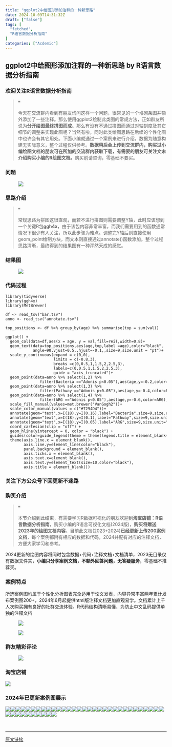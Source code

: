 ```yaml
---
title: "ggplot2中给图形添加注释的一种新思路"
date: 2024-10-09T14:31:32Z
draft: ["false"]
tags: [
  "fetched",
  "R语言数据分析指南"
]
categories: ["Acdemic"]
---
```

ggplot2中给图形添加注释的一种新思路 by R语言数据分析指南
------
<div><section data-tool="mdnice编辑器" data-website="https://www.mdnice.com"><h3 data-tool="mdnice编辑器"><span></span><span>欢迎关注R语言数据分析指南</span><span></span></h3><blockquote data-tool="mdnice编辑器"><span>❝</span><p>今天在交流群内看到有朋友询问这样一个问题，很常见的一个堆砌条图并额外添加了一些注释。那么使用ggplot2绘制此类图的常规方法，正如群友所说为<strong>分开绘图最终拼图而成</strong>。那么有没有不通过拼图而通过对轴刻度及其它细节的调整来实现此图呢？当然有啦，同时此类绘图思路在后续的个性化图中也许会有其它用处。下面小编就通过一个案例来进行介绍，数据为随意构建无实际意义，整个过程仅供参考。<strong>数据稍后会上传到交流群内，购买过小编绘图文档的朋友可在所加的交流群内获取下载，有需要的朋友可关注文末介绍购买小编的R绘图文档。</strong>购买前请咨询，零基础不要买。</p></blockquote><h3 data-tool="mdnice编辑器"><span></span><span>问题</span><span></span></h3><figure data-tool="mdnice编辑器"><img data-imgfileid="100035213" data-ratio="0.8574074074074074" data-src="https://mmbiz.qpic.cn/mmbiz_png/EibnicgwScTAbDDG9Fk39UTGYGibetauAd2ICAxxOHTHr70EAiatwRj2eLvUFMmOAI5k4KQibia8XZiaBMe426jqDSIPQ/640?wx_fmt=png&amp;from=appmsg" data-type="png" data-w="1080" src="https://mmbiz.qpic.cn/mmbiz_png/EibnicgwScTAbDDG9Fk39UTGYGibetauAd2ICAxxOHTHr70EAiatwRj2eLvUFMmOAI5k4KQibia8XZiaBMe426jqDSIPQ/640?wx_fmt=png&amp;from=appmsg"></figure><h3 data-tool="mdnice编辑器"><span></span><span>思路介绍</span><span></span></h3><blockquote data-tool="mdnice编辑器"><span>❝</span><p>常规思路为拼图这很直观，而若不进行拼图则需要调整Y轴，此时应该想到一个关键R包<strong>ggh4x</strong>，由于该包内容非常丰富，而我们需要用到的函数通常情况下很少有人关注，所以此步骤为难点。调整完Y轴后则直接使用geom_point绘制方块，而文本则直接通过annotate()函数添加。整个过程思路清晰，最终得到的结果图有一种浑然天成的感觉。</p></blockquote><h3 data-tool="mdnice编辑器"><span></span><span>结果图</span><span></span></h3><figure data-tool="mdnice编辑器"><img data-imgfileid="100035212" data-ratio="0.7138888888888889" data-src="https://mmbiz.qpic.cn/mmbiz_png/EibnicgwScTAbDDG9Fk39UTGYGibetauAd2WjgjRMUyW0eLNuGVTpdsApMe7x8w0nG2ic7cKfP46qNSQefEXXDwd9w/640?wx_fmt=png&amp;from=appmsg" data-type="png" data-w="1080" src="https://mmbiz.qpic.cn/mmbiz_png/EibnicgwScTAbDDG9Fk39UTGYGibetauAd2WjgjRMUyW0eLNuGVTpdsApMe7x8w0nG2ic7cKfP46qNSQefEXXDwd9w/640?wx_fmt=png&amp;from=appmsg"></figure><h3 data-tool="mdnice编辑器"><span></span><span>代码过程</span><span></span></h3><pre data-tool="mdnice编辑器"><span></span><code><span>library</span>(tidyverse)<br><span>library</span>(ggh4x)<br><span>library</span>(MetBrewer)<br><br>df &lt;- read_tsv(<span>"bar.tsv"</span>)<br>anno &lt;- read_tsv(<span>"annotate.tsv"</span>)<br><br>top_positions &lt;- df %&gt;% group_by(age) %&gt;% summarise(top = sum(val))<br><br>ggplot() +<br>  geom_col(data=df,aes(x = age, y = val,fill=rei),width=<span>0.8</span>)+<br>  geom_text(data=top_positions,aes(age,top,label =age),color=<span>"black"</span>,<br>            angle=<span>90</span>,vjust=<span>0.5</span>,,hjust=-<span>0.1</span>,,size=<span>9</span>,size.unit = <span>"pt"</span>)+<br>  scale_y_continuous(expand = c(<span>0</span>,<span>0</span>),<br>                     limits = c(-<span>0.8</span>,<span>3</span>),<br>                     breaks =c(<span>0</span>,<span>0.5</span>,<span>1</span>,<span>1.5</span>,<span>2</span>,<span>2.5</span>,<span>3</span>),<br>                     labels=c(<span>0</span>,<span>0.5</span>,<span>1</span>,<span>1.5</span>,<span>2</span>,<span>2.5</span>,<span>3</span>),<br>                     guide = <span>"axis_truncated"</span>)+<br>  geom_point(data=anno %&gt;% select(<span>1</span>,<span>2</span>) %&gt;% <br>               filter(Bacteria ==<span>"Adonis p&lt;0.05"</span>),aes(age,y=-<span>0.2</span>,color=Bacteria),inherit.aes = <span>F</span>,pch=<span>15</span>,size=<span>7</span>)+<br>  geom_point(data=anno %&gt;% select(<span>1</span>,<span>3</span>) %&gt;% <br>               filter(Pathway ==<span>"Adonis p&lt;0.05"</span>),aes(age,y=-<span>0.4</span>,color=Pathway),inherit.aes = <span>F</span>,pch=<span>15</span>,size=<span>7</span>)+<br>  geom_point(data=anno %&gt;% select(<span>1</span>,<span>4</span>) %&gt;% <br>               filter(ARG ==<span>"Adonis p&lt;0.05"</span>),aes(age,y=-<span>0.6</span>,color=ARG),inherit.aes = <span>F</span>,pch=<span>15</span>,size=<span>7</span>)+<br>  scale_fill_manual(values=met.brewer(<span>"VanGogh2"</span>))+<br>  scale_color_manual(values = c(<span>"#7294D4"</span>))+<br>  annotate(geom=<span>"text"</span>,x=I(<span>18</span>),y=I(<span>0.16</span>),label=<span>"Bacteria"</span>,size=<span>9</span>,size.unit=<span>"pt"</span>,color=<span>"black"</span>)+<br>  annotate(geom=<span>"text"</span>,x=I(<span>18</span>),y=I(<span>0.1</span>),label=<span>"Pathway"</span>,size=<span>9</span>,size.unit=<span>"pt"</span>,color=<span>"black"</span>)+<br>  annotate(geom=<span>"text"</span>,x=I(<span>18</span>),y=I(<span>0.05</span>),label=<span>"ARG"</span>,size=<span>9</span>,size.unit=<span>"pt"</span>,color=<span>"black"</span>)+<br>  coord_cartesian(clip = <span>"off"</span>) +  <br>  geom_hline(yintercept = <span>0</span>, color = <span>"black"</span>) + <br>  guides(color=guide_legend(theme = theme(legend.title = element_blank())))+<br>  theme(axis.line.x = element_blank(),<br>        axis.line.y=element_line(color=<span>"black"</span>),<br>        panel.background = element_blank(),<br>        axis.ticks.x = element_blank(),<br>        axis.text.x=element_blank(),<br>        axis.text.y=element_text(size=<span>10</span>,color=<span>"black"</span>),<br>        axis.title = element_blank())<br></code></pre><h3 data-tool="mdnice编辑器"><span></span><span>关注下方公众号下回更新不迷路</span><span></span></h3><section><mp-common-profile data-pluginname="mpprofile" data-id="Mzg3MzQzNTYzMw==" data-headimg="http://mmbiz.qpic.cn/mmbiz_png/EibnicgwScTAZF0rpeZII9Ltl26VbVagriczTria1fib3XgjwwHEHFjPzkmGpqWDVVHBSzhENictUM2iavAKiaM5lc9USw/0?wx_fmt=png" data-nickname="R语言数据分析指南" data-alias="YanJANtwo" data-signature="R语言重症爱好者，喜欢绘制各种精美的图表，喜欢的小伙伴可以关注我，跟我一起学习" data-from="0" data-is_biz_ban="0"></mp-common-profile></section><h3 data-tool="mdnice编辑器"><span></span><span>购买介绍</span><span></span></h3><blockquote data-tool="mdnice编辑器"><span>❝</span><p>本节介绍到此结束，有需要学习R数据可视化的朋友欢迎到<strong>淘宝店铺：R语言数据分析指南</strong>，购买小编的R语言可视化文档(2024版)，<strong>购买将赠送2023年的绘图文档内容</strong>。目前此文档(2023+2024)<strong>已经更新上传200案例文档</strong>，每个案例都附有相应的数据和代码，2024并配有对应的注释文档，方便大家学习和参考。</p></blockquote><p data-tool="mdnice编辑器">2024更新的绘图内容将同时包含数据+代码+注释文档+文档清单，2023无目录仅有数据文件夹，<strong>小编只分享案例文档，不额外回答问题，无答疑服务</strong>，零基础不推荐买。</p><h3 data-tool="mdnice编辑器"><span></span><span>案例特点</span><span></span></h3><p data-tool="mdnice编辑器">所选案例图均属于个性化分析图表完全适用于论文发表，内容异常丰富两年累计发布案例图200+，2024年6月起提供html版注释文档更加直观易学。文档累计上千人次购买拥有良好的社群交流体验。R代码结构清晰易懂，为防止中文乱码提供单独的注释文档</p><figure data-tool="mdnice编辑器"><img data-imgfileid="100035216" data-ratio="1.4953703703703705" data-src="https://mmbiz.qpic.cn/mmbiz_png/EibnicgwScTAbDDG9Fk39UTGYGibetauAd2KVXzcQGxxroXVcTTeUGKicia10QYXkibyK1icFiaQ6Pia9AmN2GBM6XgD8jw/640?wx_fmt=png&amp;from=appmsg" data-type="png" data-w="1080" src="https://mmbiz.qpic.cn/mmbiz_png/EibnicgwScTAbDDG9Fk39UTGYGibetauAd2KVXzcQGxxroXVcTTeUGKicia10QYXkibyK1icFiaQ6Pia9AmN2GBM6XgD8jw/640?wx_fmt=png&amp;from=appmsg"></figure><figure data-tool="mdnice编辑器"><img data-imgfileid="100035215" data-ratio="0.6481481481481481" data-src="https://mmbiz.qpic.cn/mmbiz_png/EibnicgwScTAbDDG9Fk39UTGYGibetauAd2icvbISKM6HQT3gu9heWuwqG4wvge2JQOUyibPVfY6H4smgCAdsGX8gPg/640?wx_fmt=png&amp;from=appmsg" data-type="png" data-w="1080" src="https://mmbiz.qpic.cn/mmbiz_png/EibnicgwScTAbDDG9Fk39UTGYGibetauAd2icvbISKM6HQT3gu9heWuwqG4wvge2JQOUyibPVfY6H4smgCAdsGX8gPg/640?wx_fmt=png&amp;from=appmsg"></figure><h3 data-tool="mdnice编辑器"><span></span><span>群友精彩评论</span><span></span></h3><figure data-tool="mdnice编辑器"><img data-imgfileid="100035214" data-ratio="0.4546296296296296" data-src="https://mmbiz.qpic.cn/mmbiz_png/EibnicgwScTAbDDG9Fk39UTGYGibetauAd2DpQr9F7b5SM1NXrbIqAtYb0TYqdFicBsD5VNtKgqKgvAbGbtnzT5tDg/640?wx_fmt=png&amp;from=appmsg" data-type="png" data-w="1080" src="https://mmbiz.qpic.cn/mmbiz_png/EibnicgwScTAbDDG9Fk39UTGYGibetauAd2DpQr9F7b5SM1NXrbIqAtYb0TYqdFicBsD5VNtKgqKgvAbGbtnzT5tDg/640?wx_fmt=png&amp;from=appmsg"></figure><h3 data-tool="mdnice编辑器"><span></span><span>淘宝店铺</span><span></span></h3><p><img data-galleryid="" data-imgfileid="100019415" data-ratio="1.0210420841683367" data-s="300,640" data-src="https://mmbiz.qpic.cn/mmbiz_jpg/EibnicgwScTAbvhPDLGT8NaialEsht92PTYNJWpmVLfoYGic1uha5FyBrDCibibZCLjiazgvpT1XcdwibfVywD2el0VAgg/640?wx_fmt=jpeg" data-type="jpeg" data-w="998" src="https://mmbiz.qpic.cn/mmbiz_jpg/EibnicgwScTAbvhPDLGT8NaialEsht92PTYNJWpmVLfoYGic1uha5FyBrDCibibZCLjiazgvpT1XcdwibfVywD2el0VAgg/640?wx_fmt=jpeg"></p><h3 data-tool="mdnice编辑器"><span></span><span>2024年已更新案例图展示</span><span></span></h3><p data-tool="mdnice编辑器"><img data-imgfileid="100035219" data-ratio="0.4324074074074074" data-src="https://mmbiz.qpic.cn/mmbiz_jpg/EibnicgwScTAbDDG9Fk39UTGYGibetauAd236rbkNkjbxgVxiaVte8LHQpmq7ITV8GFkotDpNcicJSibMgibjeNnLAlcA/640?wx_fmt=jpeg&amp;from=appmsg" data-type="jpeg" data-w="1080" src="https://mmbiz.qpic.cn/mmbiz_jpg/EibnicgwScTAbDDG9Fk39UTGYGibetauAd236rbkNkjbxgVxiaVte8LHQpmq7ITV8GFkotDpNcicJSibMgibjeNnLAlcA/640?wx_fmt=jpeg&amp;from=appmsg"><img data-imgfileid="100035218" data-ratio="0.47129629629629627" data-src="https://mmbiz.qpic.cn/mmbiz_png/EibnicgwScTAbDDG9Fk39UTGYGibetauAd2FqbseTnMsibNEJpPt4OicynWykRaX9xia5QNOtiaD3IgVcAHvM6KpahoXg/640?wx_fmt=png&amp;from=appmsg" data-type="png" data-w="1080" src="https://mmbiz.qpic.cn/mmbiz_png/EibnicgwScTAbDDG9Fk39UTGYGibetauAd2FqbseTnMsibNEJpPt4OicynWykRaX9xia5QNOtiaD3IgVcAHvM6KpahoXg/640?wx_fmt=png&amp;from=appmsg"><img data-imgfileid="100035217" data-ratio="0.36574074074074076" data-src="https://mmbiz.qpic.cn/mmbiz_png/EibnicgwScTAbDDG9Fk39UTGYGibetauAd2yZ0ib9XWZZjeg5WiaK4icFjX5V9G6wxaD56gccaN0QgLQ7OuEgyIywdWg/640?wx_fmt=png&amp;from=appmsg" data-type="png" data-w="1080" src="https://mmbiz.qpic.cn/mmbiz_png/EibnicgwScTAbDDG9Fk39UTGYGibetauAd2yZ0ib9XWZZjeg5WiaK4icFjX5V9G6wxaD56gccaN0QgLQ7OuEgyIywdWg/640?wx_fmt=png&amp;from=appmsg"><img data-imgfileid="100035221" data-ratio="0.38981481481481484" data-src="https://mmbiz.qpic.cn/mmbiz_png/EibnicgwScTAbDDG9Fk39UTGYGibetauAd2nCiarc0ibqkOeWkSHm7Pd3cMAleq044V8rmDqqKAoyXiccJjKxkhEdkjQ/640?wx_fmt=png&amp;from=appmsg" data-type="png" data-w="1080" src="https://mmbiz.qpic.cn/mmbiz_png/EibnicgwScTAbDDG9Fk39UTGYGibetauAd2nCiarc0ibqkOeWkSHm7Pd3cMAleq044V8rmDqqKAoyXiccJjKxkhEdkjQ/640?wx_fmt=png&amp;from=appmsg"><img data-imgfileid="100035220" data-ratio="0.5305555555555556" data-src="https://mmbiz.qpic.cn/mmbiz_png/EibnicgwScTAbDDG9Fk39UTGYGibetauAd2VpnkKpBHXNyqm8OQpiae7ETNuCOQ5WY6vuvQvQlVDCb5lM7libTg0ZQg/640?wx_fmt=png&amp;from=appmsg" data-type="png" data-w="1080" src="https://mmbiz.qpic.cn/mmbiz_png/EibnicgwScTAbDDG9Fk39UTGYGibetauAd2VpnkKpBHXNyqm8OQpiae7ETNuCOQ5WY6vuvQvQlVDCb5lM7libTg0ZQg/640?wx_fmt=png&amp;from=appmsg"><img data-imgfileid="100035225" data-ratio="0.45185185185185184" data-src="https://mmbiz.qpic.cn/mmbiz_png/EibnicgwScTAbDDG9Fk39UTGYGibetauAd2iaqw3vx4qG36XOEpFU6Fmf0EGribnmiaNJXgDkZ7XgqiadC0JflPSeWUOw/640?wx_fmt=png&amp;from=appmsg" data-type="png" data-w="1080" src="https://mmbiz.qpic.cn/mmbiz_png/EibnicgwScTAbDDG9Fk39UTGYGibetauAd2iaqw3vx4qG36XOEpFU6Fmf0EGribnmiaNJXgDkZ7XgqiadC0JflPSeWUOw/640?wx_fmt=png&amp;from=appmsg"><img data-imgfileid="100035226" data-ratio="0.462037037037037" data-src="https://mmbiz.qpic.cn/mmbiz_png/EibnicgwScTAbDDG9Fk39UTGYGibetauAd25SOoiasQtOXbC8WPzhSgVPGqfaqAQeoyibMYfUYnXU4JGrBU7mA4HYUg/640?wx_fmt=png&amp;from=appmsg" data-type="png" data-w="1080" src="https://mmbiz.qpic.cn/mmbiz_png/EibnicgwScTAbDDG9Fk39UTGYGibetauAd25SOoiasQtOXbC8WPzhSgVPGqfaqAQeoyibMYfUYnXU4JGrBU7mA4HYUg/640?wx_fmt=png&amp;from=appmsg"><img data-imgfileid="100035223" data-ratio="0.37407407407407406" data-src="https://mmbiz.qpic.cn/mmbiz_png/EibnicgwScTAbDDG9Fk39UTGYGibetauAd2tLZxEedFWB98TtgbET6MwdRR7AOV21WicsHajUibMbaz6FxRMxoGQqWw/640?wx_fmt=png&amp;from=appmsg" data-type="png" data-w="1080" src="https://mmbiz.qpic.cn/mmbiz_png/EibnicgwScTAbDDG9Fk39UTGYGibetauAd2tLZxEedFWB98TtgbET6MwdRR7AOV21WicsHajUibMbaz6FxRMxoGQqWw/640?wx_fmt=png&amp;from=appmsg"><img data-imgfileid="100035224" data-ratio="0.3425925925925926" data-src="https://mmbiz.qpic.cn/mmbiz_png/EibnicgwScTAbDDG9Fk39UTGYGibetauAd2SibesME36Q6pKvFsnPI3YofnTPX7aibp28CMrcHKqaB1dWOlcPZAreLw/640?wx_fmt=png&amp;from=appmsg" data-type="png" data-w="1080" src="https://mmbiz.qpic.cn/mmbiz_png/EibnicgwScTAbDDG9Fk39UTGYGibetauAd2SibesME36Q6pKvFsnPI3YofnTPX7aibp28CMrcHKqaB1dWOlcPZAreLw/640?wx_fmt=png&amp;from=appmsg"><img data-imgfileid="100035222" data-ratio="0.47685185185185186" data-src="https://mmbiz.qpic.cn/mmbiz_png/EibnicgwScTAbDDG9Fk39UTGYGibetauAd2Jaj8AmDN9V8VJfk2ib3wSaIhD48FlUsghju3SI71QAYb0Bia0vxV2HoQ/640?wx_fmt=png&amp;from=appmsg" data-type="png" data-w="1080" src="https://mmbiz.qpic.cn/mmbiz_png/EibnicgwScTAbDDG9Fk39UTGYGibetauAd2Jaj8AmDN9V8VJfk2ib3wSaIhD48FlUsghju3SI71QAYb0Bia0vxV2HoQ/640?wx_fmt=png&amp;from=appmsg"><img data-imgfileid="100035229" data-ratio="0.3814814814814815" data-src="https://mmbiz.qpic.cn/mmbiz_png/EibnicgwScTAbDDG9Fk39UTGYGibetauAd2fcQdVyfFL7WDNwNFn6O0mzgd3c2jaiapPJ92kVa2S9OlHnFPp2ibjt7g/640?wx_fmt=png&amp;from=appmsg" data-type="png" data-w="1080" src="https://mmbiz.qpic.cn/mmbiz_png/EibnicgwScTAbDDG9Fk39UTGYGibetauAd2fcQdVyfFL7WDNwNFn6O0mzgd3c2jaiapPJ92kVa2S9OlHnFPp2ibjt7g/640?wx_fmt=png&amp;from=appmsg"><img data-imgfileid="100035228" data-ratio="0.43333333333333335" data-src="https://mmbiz.qpic.cn/mmbiz_png/EibnicgwScTAbDDG9Fk39UTGYGibetauAd2bTqtkzS3lPdGe3jO2TnEKpmahdkqFRXZicRrCrEV0jfTicSt9l0OCibcQ/640?wx_fmt=png&amp;from=appmsg" data-type="png" data-w="1080" src="https://mmbiz.qpic.cn/mmbiz_png/EibnicgwScTAbDDG9Fk39UTGYGibetauAd2bTqtkzS3lPdGe3jO2TnEKpmahdkqFRXZicRrCrEV0jfTicSt9l0OCibcQ/640?wx_fmt=png&amp;from=appmsg"><img data-imgfileid="100035227" data-ratio="0.37592592592592594" data-src="https://mmbiz.qpic.cn/mmbiz_png/EibnicgwScTAbDDG9Fk39UTGYGibetauAd2VQbQu29n4AyIbR2ibZm90zvbOrkMvicVQreibK7gPAHwaMnbYXZ7rSf8A/640?wx_fmt=png&amp;from=appmsg" data-type="png" data-w="1080" src="https://mmbiz.qpic.cn/mmbiz_png/EibnicgwScTAbDDG9Fk39UTGYGibetauAd2VQbQu29n4AyIbR2ibZm90zvbOrkMvicVQreibK7gPAHwaMnbYXZ7rSf8A/640?wx_fmt=png&amp;from=appmsg"><img data-imgfileid="100035230" data-ratio="0.42592592592592593" data-src="https://mmbiz.qpic.cn/mmbiz_png/EibnicgwScTAbDDG9Fk39UTGYGibetauAd2f4SIQiaY0NxndwgDr8E8Atd0icVFOgu4CAydIoo5xNCTkicv0iaedu94EA/640?wx_fmt=png&amp;from=appmsg" data-type="png" data-w="1080" src="https://mmbiz.qpic.cn/mmbiz_png/EibnicgwScTAbDDG9Fk39UTGYGibetauAd2f4SIQiaY0NxndwgDr8E8Atd0icVFOgu4CAydIoo5xNCTkicv0iaedu94EA/640?wx_fmt=png&amp;from=appmsg"><img data-imgfileid="100035231" data-ratio="0.39166666666666666" data-src="https://mmbiz.qpic.cn/mmbiz_png/EibnicgwScTAbDDG9Fk39UTGYGibetauAd2SKxC64AIaMINBlD9EVibMwqlicMWaPs4vhVy4yHkeB0vm8BWjZQG5tiaQ/640?wx_fmt=png&amp;from=appmsg" data-type="png" data-w="1080" src="https://mmbiz.qpic.cn/mmbiz_png/EibnicgwScTAbDDG9Fk39UTGYGibetauAd2SKxC64AIaMINBlD9EVibMwqlicMWaPs4vhVy4yHkeB0vm8BWjZQG5tiaQ/640?wx_fmt=png&amp;from=appmsg"><img data-imgfileid="100035235" data-ratio="0.39444444444444443" data-src="https://mmbiz.qpic.cn/mmbiz_png/EibnicgwScTAbDDG9Fk39UTGYGibetauAd26KGBVibVqqQ40SwIqwIJfTs8wSibdS7qPnic6LmSd0iaAlKAriaMbx1Dib6w/640?wx_fmt=png&amp;from=appmsg" data-type="png" data-w="1080" src="https://mmbiz.qpic.cn/mmbiz_png/EibnicgwScTAbDDG9Fk39UTGYGibetauAd26KGBVibVqqQ40SwIqwIJfTs8wSibdS7qPnic6LmSd0iaAlKAriaMbx1Dib6w/640?wx_fmt=png&amp;from=appmsg"><img data-imgfileid="100035236" data-ratio="0.4" data-src="https://mmbiz.qpic.cn/mmbiz_png/EibnicgwScTAbDDG9Fk39UTGYGibetauAd2UH8pj8KSNzvoHuT2EhvkUwXkicUddjEzXgtvrmNaqdp8Fibjf5kcKY7w/640?wx_fmt=png&amp;from=appmsg" data-type="png" data-w="1080" src="https://mmbiz.qpic.cn/mmbiz_png/EibnicgwScTAbDDG9Fk39UTGYGibetauAd2UH8pj8KSNzvoHuT2EhvkUwXkicUddjEzXgtvrmNaqdp8Fibjf5kcKY7w/640?wx_fmt=png&amp;from=appmsg"><img data-imgfileid="100035238" data-ratio="0.41759259259259257" data-src="https://mmbiz.qpic.cn/mmbiz_png/EibnicgwScTAbDDG9Fk39UTGYGibetauAd2d7NOKzTjicCs3fhDTwxRj1rgS77qn6gQN6y2Rwg7O5tXKBGCw5ESYTQ/640?wx_fmt=png&amp;from=appmsg" data-type="png" data-w="1080" src="https://mmbiz.qpic.cn/mmbiz_png/EibnicgwScTAbDDG9Fk39UTGYGibetauAd2d7NOKzTjicCs3fhDTwxRj1rgS77qn6gQN6y2Rwg7O5tXKBGCw5ESYTQ/640?wx_fmt=png&amp;from=appmsg"><img data-imgfileid="100035237" data-ratio="0.3314814814814815" data-src="https://mmbiz.qpic.cn/mmbiz_png/EibnicgwScTAbDDG9Fk39UTGYGibetauAd2jicNYt5bU2Doo0Kr7zHcIKNDgUs7onjQHaV4VUsV46DGubaLcqZcUDQ/640?wx_fmt=png&amp;from=appmsg" data-type="png" data-w="1080" src="https://mmbiz.qpic.cn/mmbiz_png/EibnicgwScTAbDDG9Fk39UTGYGibetauAd2jicNYt5bU2Doo0Kr7zHcIKNDgUs7onjQHaV4VUsV46DGubaLcqZcUDQ/640?wx_fmt=png&amp;from=appmsg"><img data-imgfileid="100035234" data-ratio="0.4255555555555556" data-src="https://mmbiz.qpic.cn/mmbiz_png/EibnicgwScTAbDDG9Fk39UTGYGibetauAd2u66zvhWeBibWgsx9yVsXDOJDVbHJia9ibmPjqX43PwMzZwDrVaG04eMvw/640?wx_fmt=png&amp;from=appmsg" data-type="png" data-w="900" src="https://mmbiz.qpic.cn/mmbiz_png/EibnicgwScTAbDDG9Fk39UTGYGibetauAd2u66zvhWeBibWgsx9yVsXDOJDVbHJia9ibmPjqX43PwMzZwDrVaG04eMvw/640?wx_fmt=png&amp;from=appmsg"><img data-imgfileid="100035241" data-ratio="0.4255555555555556" data-src="https://mmbiz.qpic.cn/mmbiz_png/EibnicgwScTAbDDG9Fk39UTGYGibetauAd2AUREia6wJMoV906SOh1iam0rOA03HawaicPAfJ6WZc6zMBUpUAIgfPuxw/640?wx_fmt=png&amp;from=appmsg" data-type="png" data-w="900" src="https://mmbiz.qpic.cn/mmbiz_png/EibnicgwScTAbDDG9Fk39UTGYGibetauAd2AUREia6wJMoV906SOh1iam0rOA03HawaicPAfJ6WZc6zMBUpUAIgfPuxw/640?wx_fmt=png&amp;from=appmsg"><img data-imgfileid="100035243" data-ratio="0.37962962962962965" data-src="https://mmbiz.qpic.cn/mmbiz_png/EibnicgwScTAbDDG9Fk39UTGYGibetauAd2VscZ5DqbuQKE7fPJYsuziaB520Jt9UE36bZI07nW0bR6llU7hqTuyfQ/640?wx_fmt=png&amp;from=appmsg" data-type="png" data-w="1080" src="https://mmbiz.qpic.cn/mmbiz_png/EibnicgwScTAbDDG9Fk39UTGYGibetauAd2VscZ5DqbuQKE7fPJYsuziaB520Jt9UE36bZI07nW0bR6llU7hqTuyfQ/640?wx_fmt=png&amp;from=appmsg"><img data-imgfileid="100035242" data-ratio="0.4255555555555556" data-src="https://mmbiz.qpic.cn/mmbiz_png/EibnicgwScTAbDDG9Fk39UTGYGibetauAd2jIQbeC2j0lYgo45btxaa1EbUTp5dPbjIeYQEgTjicUiakC3jLEZLh0wQ/640?wx_fmt=png&amp;from=appmsg" data-type="png" data-w="900" src="https://mmbiz.qpic.cn/mmbiz_png/EibnicgwScTAbDDG9Fk39UTGYGibetauAd2jIQbeC2j0lYgo45btxaa1EbUTp5dPbjIeYQEgTjicUiakC3jLEZLh0wQ/640?wx_fmt=png&amp;from=appmsg"><img data-imgfileid="100035240" data-ratio="0.4255555555555556" data-src="https://mmbiz.qpic.cn/mmbiz_png/EibnicgwScTAbDDG9Fk39UTGYGibetauAd2GNt2SmsG8KeCsWmeic7aRRXZh9tZeM7m0dgTs29vEfSQZj8TKf7JXAg/640?wx_fmt=png&amp;from=appmsg" data-type="png" data-w="900" src="https://mmbiz.qpic.cn/mmbiz_png/EibnicgwScTAbDDG9Fk39UTGYGibetauAd2GNt2SmsG8KeCsWmeic7aRRXZh9tZeM7m0dgTs29vEfSQZj8TKf7JXAg/640?wx_fmt=png&amp;from=appmsg"><img data-imgfileid="100035239" data-ratio="0.4255555555555556" data-src="https://mmbiz.qpic.cn/mmbiz_png/EibnicgwScTAbDDG9Fk39UTGYGibetauAd2EfQ75wF1qjtqicbdUWrLL7zgc8VZaqPX3jtMOsbWk3pHLXH336iaQcRA/640?wx_fmt=png&amp;from=appmsg" data-type="png" data-w="900" src="https://mmbiz.qpic.cn/mmbiz_png/EibnicgwScTAbDDG9Fk39UTGYGibetauAd2EfQ75wF1qjtqicbdUWrLL7zgc8VZaqPX3jtMOsbWk3pHLXH336iaQcRA/640?wx_fmt=png&amp;from=appmsg"><img data-imgfileid="100035247" data-ratio="0.4255555555555556" data-src="https://mmbiz.qpic.cn/mmbiz_png/EibnicgwScTAbDDG9Fk39UTGYGibetauAd2h9CN5IObYEk7icnwsFEMwwKEzSbVVyqJZY36t61ndabiaIZxrCnhnlmw/640?wx_fmt=png&amp;from=appmsg" data-type="png" data-w="900" src="https://mmbiz.qpic.cn/mmbiz_png/EibnicgwScTAbDDG9Fk39UTGYGibetauAd2h9CN5IObYEk7icnwsFEMwwKEzSbVVyqJZY36t61ndabiaIZxrCnhnlmw/640?wx_fmt=png&amp;from=appmsg"><img data-imgfileid="100035245" data-ratio="0.4255555555555556" data-src="https://mmbiz.qpic.cn/mmbiz_png/EibnicgwScTAbDDG9Fk39UTGYGibetauAd2QqP3C4f7SHtuicJOfPABnNLvLhreDp0JhQcfZuUk7aman0f4vvqLLAQ/640?wx_fmt=png&amp;from=appmsg" data-type="png" data-w="900" src="https://mmbiz.qpic.cn/mmbiz_png/EibnicgwScTAbDDG9Fk39UTGYGibetauAd2QqP3C4f7SHtuicJOfPABnNLvLhreDp0JhQcfZuUk7aman0f4vvqLLAQ/640?wx_fmt=png&amp;from=appmsg"><img data-imgfileid="100035246" data-ratio="0.4255555555555556" data-src="https://mmbiz.qpic.cn/mmbiz_png/EibnicgwScTAbDDG9Fk39UTGYGibetauAd2R8UUbusnIJzSkFhR307KXbQ7iaQ4FNBcEoibsg5VN7dMfbOfuMD9vDZQ/640?wx_fmt=png&amp;from=appmsg" data-type="png" data-w="900" src="https://mmbiz.qpic.cn/mmbiz_png/EibnicgwScTAbDDG9Fk39UTGYGibetauAd2R8UUbusnIJzSkFhR307KXbQ7iaQ4FNBcEoibsg5VN7dMfbOfuMD9vDZQ/640?wx_fmt=png&amp;from=appmsg"><img data-imgfileid="100035248" data-ratio="0.48148148148148145" data-src="https://mmbiz.qpic.cn/mmbiz_png/EibnicgwScTAbDDG9Fk39UTGYGibetauAd26fS9q5jgq7FQRAOg7dmsDj8zbA0fwCGcH9pmFTpHOuq6PWtF8nXw9A/640?wx_fmt=png&amp;from=appmsg" data-type="png" data-w="1080" src="https://mmbiz.qpic.cn/mmbiz_png/EibnicgwScTAbDDG9Fk39UTGYGibetauAd26fS9q5jgq7FQRAOg7dmsDj8zbA0fwCGcH9pmFTpHOuq6PWtF8nXw9A/640?wx_fmt=png&amp;from=appmsg"><img data-imgfileid="100035244" data-ratio="0.4255555555555556" data-src="https://mmbiz.qpic.cn/mmbiz_png/EibnicgwScTAbDDG9Fk39UTGYGibetauAd2WEFJ9FJzI28ooy9RPwPHr94pBfbNrB5a8ywSbfpia61VtIIOjVh01mg/640?wx_fmt=png&amp;from=appmsg" data-type="png" data-w="900" src="https://mmbiz.qpic.cn/mmbiz_png/EibnicgwScTAbDDG9Fk39UTGYGibetauAd2WEFJ9FJzI28ooy9RPwPHr94pBfbNrB5a8ywSbfpia61VtIIOjVh01mg/640?wx_fmt=png&amp;from=appmsg"><img data-imgfileid="100035250" data-ratio="0.4255555555555556" data-src="https://mmbiz.qpic.cn/mmbiz_png/EibnicgwScTAbDDG9Fk39UTGYGibetauAd2pxA8cQxUqjkiaZgrgXZpyDMwXwyBEMZbcibcpg0q4WTzibTCCDicO89RAA/640?wx_fmt=png&amp;from=appmsg" data-type="png" data-w="900" src="https://mmbiz.qpic.cn/mmbiz_png/EibnicgwScTAbDDG9Fk39UTGYGibetauAd2pxA8cQxUqjkiaZgrgXZpyDMwXwyBEMZbcibcpg0q4WTzibTCCDicO89RAA/640?wx_fmt=png&amp;from=appmsg"><img data-imgfileid="100035251" data-ratio="0.4255555555555556" data-src="https://mmbiz.qpic.cn/mmbiz_png/EibnicgwScTAbDDG9Fk39UTGYGibetauAd2Qt6xWw7fS0YrmVTPjFpPYjqXZxQVWEZW7B08c7AAbAKf3Zdib384KicQ/640?wx_fmt=png&amp;from=appmsg" data-type="png" data-w="900" src="https://mmbiz.qpic.cn/mmbiz_png/EibnicgwScTAbDDG9Fk39UTGYGibetauAd2Qt6xWw7fS0YrmVTPjFpPYjqXZxQVWEZW7B08c7AAbAKf3Zdib384KicQ/640?wx_fmt=png&amp;from=appmsg"><img data-imgfileid="100035252" data-ratio="0.4255555555555556" data-src="https://mmbiz.qpic.cn/mmbiz_png/EibnicgwScTAbDDG9Fk39UTGYGibetauAd2iaZBRH3pLHImbRibnxmQStT1hUgO3Ew2iaoWYtk2ic5H6qP4rJN53XKjjg/640?wx_fmt=png&amp;from=appmsg" data-type="png" data-w="900" src="https://mmbiz.qpic.cn/mmbiz_png/EibnicgwScTAbDDG9Fk39UTGYGibetauAd2iaZBRH3pLHImbRibnxmQStT1hUgO3Ew2iaoWYtk2ic5H6qP4rJN53XKjjg/640?wx_fmt=png&amp;from=appmsg"><img data-imgfileid="100035249" data-ratio="0.4255555555555556" data-src="https://mmbiz.qpic.cn/mmbiz_png/EibnicgwScTAbDDG9Fk39UTGYGibetauAd28tDVhhNV09BhloAt7CJqQKlB4TfOL4dVCtUhvjibHQkRMQ64meABBmQ/640?wx_fmt=png&amp;from=appmsg" data-type="png" data-w="900" src="https://mmbiz.qpic.cn/mmbiz_png/EibnicgwScTAbDDG9Fk39UTGYGibetauAd28tDVhhNV09BhloAt7CJqQKlB4TfOL4dVCtUhvjibHQkRMQ64meABBmQ/640?wx_fmt=png&amp;from=appmsg"><img data-imgfileid="100035253" data-ratio="0.4255555555555556" data-src="https://mmbiz.qpic.cn/mmbiz_png/EibnicgwScTAbDDG9Fk39UTGYGibetauAd22vay9MlNkicV90YrJNEiaAW0IfF5GRxuicqdelZCCODhrdIcO1Qc8iaBhg/640?wx_fmt=png&amp;from=appmsg" data-type="png" data-w="900" src="https://mmbiz.qpic.cn/mmbiz_png/EibnicgwScTAbDDG9Fk39UTGYGibetauAd22vay9MlNkicV90YrJNEiaAW0IfF5GRxuicqdelZCCODhrdIcO1Qc8iaBhg/640?wx_fmt=png&amp;from=appmsg"><img data-imgfileid="100035255" data-ratio="0.4255555555555556" data-src="https://mmbiz.qpic.cn/mmbiz_png/EibnicgwScTAbDDG9Fk39UTGYGibetauAd2pGmHDb2ca4bf6IiarAiasTshuUeEst1hpm62knDJCjzTaibywaIfOxoEQ/640?wx_fmt=png&amp;from=appmsg" data-type="png" data-w="900" src="https://mmbiz.qpic.cn/mmbiz_png/EibnicgwScTAbDDG9Fk39UTGYGibetauAd2pGmHDb2ca4bf6IiarAiasTshuUeEst1hpm62knDJCjzTaibywaIfOxoEQ/640?wx_fmt=png&amp;from=appmsg"><img data-imgfileid="100035254" data-ratio="0.4255555555555556" data-src="https://mmbiz.qpic.cn/mmbiz_png/EibnicgwScTAbDDG9Fk39UTGYGibetauAd2O5P3CoRibUELS88y3FdOFg7XmkxUfQqduSxiarBOx6X9MHfibkOHFnv2A/640?wx_fmt=png&amp;from=appmsg" data-type="png" data-w="900" src="https://mmbiz.qpic.cn/mmbiz_png/EibnicgwScTAbDDG9Fk39UTGYGibetauAd2O5P3CoRibUELS88y3FdOFg7XmkxUfQqduSxiarBOx6X9MHfibkOHFnv2A/640?wx_fmt=png&amp;from=appmsg"><img data-imgfileid="100035257" data-ratio="0.4255555555555556" data-src="https://mmbiz.qpic.cn/mmbiz_png/EibnicgwScTAbDDG9Fk39UTGYGibetauAd2Owj2W8pITFKgZQmoN4jLrATxribib4iaLxHRocwLvYdIuHnu3BvLFKiaqw/640?wx_fmt=png&amp;from=appmsg" data-type="png" data-w="900" src="https://mmbiz.qpic.cn/mmbiz_png/EibnicgwScTAbDDG9Fk39UTGYGibetauAd2Owj2W8pITFKgZQmoN4jLrATxribib4iaLxHRocwLvYdIuHnu3BvLFKiaqw/640?wx_fmt=png&amp;from=appmsg"><img data-imgfileid="100035258" data-ratio="0.4255555555555556" data-src="https://mmbiz.qpic.cn/mmbiz_png/EibnicgwScTAbDDG9Fk39UTGYGibetauAd2BoWjX9ic4uibFlMSCZwhD36Iqtuu5iaXCgdUiafF1ibBxibnN7lrO36559Dw/640?wx_fmt=png&amp;from=appmsg" data-type="png" data-w="900" src="https://mmbiz.qpic.cn/mmbiz_png/EibnicgwScTAbDDG9Fk39UTGYGibetauAd2BoWjX9ic4uibFlMSCZwhD36Iqtuu5iaXCgdUiafF1ibBxibnN7lrO36559Dw/640?wx_fmt=png&amp;from=appmsg"><img data-imgfileid="100035256" data-ratio="0.4255555555555556" data-src="https://mmbiz.qpic.cn/mmbiz_png/EibnicgwScTAbDDG9Fk39UTGYGibetauAd2GpAicOGrqPcrGNLgELd6LjicjicWE09e1JN0K3Fqtt0RJfWVxibV2X2ZeA/640?wx_fmt=png&amp;from=appmsg" data-type="png" data-w="900" src="https://mmbiz.qpic.cn/mmbiz_png/EibnicgwScTAbDDG9Fk39UTGYGibetauAd2GpAicOGrqPcrGNLgELd6LjicjicWE09e1JN0K3Fqtt0RJfWVxibV2X2ZeA/640?wx_fmt=png&amp;from=appmsg"><img data-imgfileid="100035263" data-ratio="0.44907407407407407" data-src="https://mmbiz.qpic.cn/mmbiz_png/EibnicgwScTAbDDG9Fk39UTGYGibetauAd2TqaibiaxAiaDLH1ibrmHOu3IwKOiaYtMDojumMR4y7xhndk4vDBzn1hBTiaA/640?wx_fmt=png&amp;from=appmsg" data-type="png" data-w="1080" src="https://mmbiz.qpic.cn/mmbiz_png/EibnicgwScTAbDDG9Fk39UTGYGibetauAd2TqaibiaxAiaDLH1ibrmHOu3IwKOiaYtMDojumMR4y7xhndk4vDBzn1hBTiaA/640?wx_fmt=png&amp;from=appmsg"></p></section><p><br></p><p><mp-style-type data-value="3"></mp-style-type></p></div>  
<hr>
<a href="https://mp.weixin.qq.com/s/-V7f543LkLCsSmw1dO-Fbw",target="_blank" rel="noopener noreferrer">原文链接</a>
